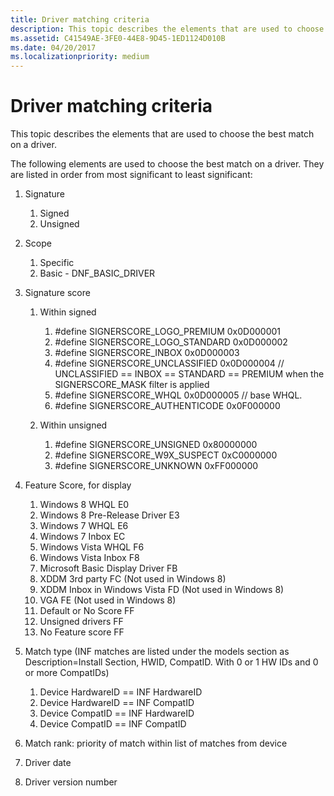 ```yaml
---
title: Driver matching criteria
description: This topic describes the elements that are used to choose the best match on a driver.
ms.assetid: C41549AE-3FE0-44E8-9D45-1ED1124D010B
ms.date: 04/20/2017
ms.localizationpriority: medium
---
```


# Driver matching criteria


This topic describes the elements that are used to choose the best match on a driver.

The following elements are used to choose the best match on a driver. They are listed in order from most significant to least significant:

1.  Signature
    1.  Signed
    2.  Unsigned

2.  Scope
    1.  Specific
    2.  Basic - DNF\_BASIC\_DRIVER

3.  Signature score
    1.  Within signed
        1.  \#define SIGNERSCORE\_LOGO\_PREMIUM 0x0D000001
        2.  \#define SIGNERSCORE\_LOGO\_STANDARD 0x0D000002
        3.  \#define SIGNERSCORE\_INBOX 0x0D000003
        4.  \#define SIGNERSCORE\_UNCLASSIFIED 0x0D000004 // UNCLASSIFIED == INBOX == STANDARD == PREMIUM when the SIGNERSCORE\_MASK filter is applied
        5.  \#define SIGNERSCORE\_WHQL 0x0D000005 // base WHQL.
        6.  \#define SIGNERSCORE\_AUTHENTICODE 0x0F000000

    2.  Within unsigned
        1.  \#define SIGNERSCORE\_UNSIGNED 0x80000000
        2.  \#define SIGNERSCORE\_W9X\_SUSPECT 0xC0000000
        3.  \#define SIGNERSCORE\_UNKNOWN 0xFF000000

4.  Feature Score, for display
    1.  Windows 8 WHQL E0
    2.  Windows 8 Pre-Release Driver E3
    3.  Windows 7 WHQL E6
    4.  Windows 7 Inbox EC
    5.  Windows Vista WHQL F6
    6.  Windows Vista Inbox F8
    7.  Microsoft Basic Display Driver FB
    8.  XDDM 3rd party FC (Not used in Windows 8)
    9.  XDDM Inbox in Windows Vista FD (Not used in Windows 8)
    10. VGA FE (Not used in Windows 8)
    11. Default or No Score FF
    12. Unsigned drivers FF
    13. No Feature score FF

5.  Match type (INF matches are listed under the models section as Description=Install Section, HWID, CompatID. With 0 or 1 HW IDs and 0 or more CompatIDs)
    1.  Device HardwareID == INF HardwareID
    2.  Device HardwareID == INF CompatID
    3.  Device CompatID == INF HardwareID
    4.  Device CompatID == INF CompatID

6.  Match rank: priority of match within list of matches from device
7.  Driver date
8.  Driver version number

 

 





